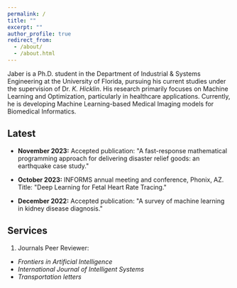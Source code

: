 ```yaml
---
permalink: /
title: ""
excerpt: ""
author_profile: true
redirect_from: 
  - /about/
  - /about.html
---
```



Jaber is a Ph.D. student in the Department of Industrial & Systems Engineering at the University of Florida, pursuing his current studies under the supervision of Dr. *K. Hicklin*. His research primarily focuses on Machine Learning and Optimization, particularly in healthcare applications. Currently, he is developing Machine Learning-based Medical Imaging models for Biomedical Informatics.


Latest
------
- **November 2023:** Accepted publication: "A fast-response mathematical programming approach for delivering disaster relief goods: an earthquake case study." 

- **October 2023:** INFORMS annual meeting and conference, Phonix, AZ. Title: "Deep Learning for Fetal Heart Rate Tracing." 

- **December 2022:** Accepted publication: "A survey of machine learning in kidney disease diagnosis." 



Services
------
1) Journals Peer Reviewer:
- *Frontiers in Artificial Intelligence*
- *International Journal of Intelligent Systems*
- *Transportation letters*

